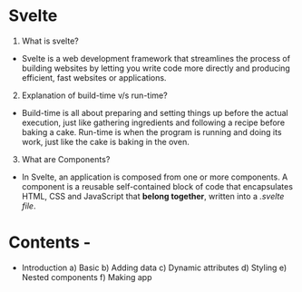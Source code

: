 # Svelte

1) What is svelte?
- Svelte is a web development framework that streamlines the process of building websites by letting you write code more directly and producing efficient, fast websites or applications.

2) Explanation of build-time v/s run-time?
- Build-time is all about preparing and setting things up before the actual execution, just like gathering ingredients and following a recipe before baking a cake. 
Run-time is when the program is running and doing its work, just like the cake is baking in the oven.

3) What are Components?
- In Svelte, an application is composed from one or more components. A component is a reusable self-contained block of code that encapsulates HTML, CSS and JavaScript that **belong together**, written into a *.svelte file*.

# Contents -
- Introduction
    a) Basic
    b) Adding data
    c) Dynamic attributes
    d) Styling
    e) Nested components
    f) Making app